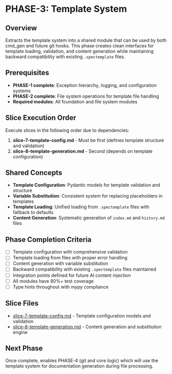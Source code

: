 # PHASE-3: Template System

## Overview

Extracts the template system into a shared module that can be used by both cmd_gen and future git hooks. This phase creates clean interfaces for template loading, validation, and content generation while maintaining backward compatibility with existing `.spectemplate` files.

## Prerequisites

- **PHASE-1 complete**: Exception hierarchy, logging, and configuration systems
- **PHASE-2 complete**: File system operations for template file handling
- **Required modules**: All foundation and file system modules

## Slice Execution Order

Execute slices in the following order due to dependencies:

1. **slice-7-template-config.md** - Must be first (defines template structure and validation)
2. **slice-8-template-generation.md** - Second (depends on template configuration)

## Shared Concepts

- **Template Configuration**: Pydantic models for template validation and structure
- **Variable Substitution**: Consistent system for replacing placeholders in templates
- **Template Loading**: Unified loading from `.spectemplate` files with fallback to defaults
- **Content Generation**: Systematic generation of `index.md` and `history.md` files

## Phase Completion Criteria

- [ ] Template configuration with comprehensive validation
- [ ] Template loading from files with proper error handling
- [ ] Content generation with variable substitution
- [ ] Backward compatibility with existing `.spectemplate` files maintained
- [ ] Integration points defined for future AI content injection
- [ ] All modules have 80%+ test coverage
- [ ] Type hints throughout with mypy compliance

## Slice Files

- [slice-7-template-config.md](./slice-7-template-config.md) - Template configuration models and validation
- [slice-8-template-generation.md](./slice-8-template-generation.md) - Content generation and substitution engine

## Next Phase

Once complete, enables PHASE-4 (git and core logic) which will use the template system for documentation generation during file processing.